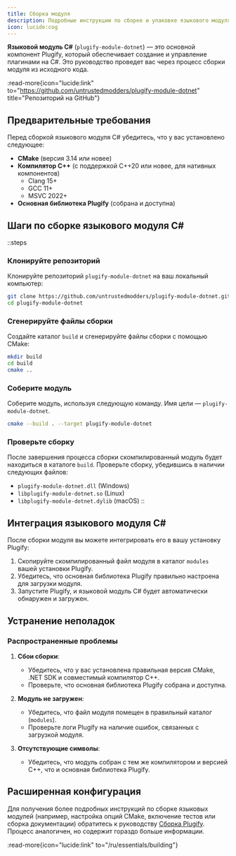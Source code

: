 ```yaml
---
title: Сборка модуля
description: Подробные инструкции по сборке и упаковке языкового модуля C#.
icon: lucide:cog
---
```


**Языковой модуль C#** (`plugify-module-dotnet`) — это основной компонент Plugify, который обеспечивает создание и управление плагинами на C#. Это руководство проведет вас через процесс сборки модуля из исходного кода.

:read-more{icon="lucide:link" to="https://github.com/untrustedmodders/plugify-module-dotnet" title="Репозиторий на GitHub"}

## **Предварительные требования**

Перед сборкой языкового модуля C# убедитесь, что у вас установлено следующее:

- **CMake** (версия 3.14 или новее)
- **Компилятор C++** (с поддержкой C++20 или новее, для нативных компонентов)
    - Clang 15+
    - GCC 11+
    - MSVC 2022+
- **Основная библиотека Plugify** (собрана и доступна)

## **Шаги по сборке языкового модуля C#**

::steps
### **Клонируйте репозиторий**
Клонируйте репозиторий `plugify-module-dotnet` на ваш локальный компьютер:

```bash
git clone https://github.com/untrustedmodders/plugify-module-dotnet.git --recursive
cd plugify-module-dotnet
```

### **Сгенерируйте файлы сборки**
Создайте каталог `build` и сгенерируйте файлы сборки с помощью CMake:

```bash
mkdir build
cd build
cmake ..
```

### **Соберите модуль**
Соберите модуль, используя следующую команду. Имя цели — `plugify-module-dotnet`.

```bash
cmake --build . --target plugify-module-dotnet
```

### **Проверьте сборку**
После завершения процесса сборки скомпилированный модуль будет находиться в каталоге `build`. Проверьте сборку, убедившись в наличии следующих файлов:
- `plugify-module-dotnet.dll` (Windows)
- `libplugify-module-dotnet.so` (Linux)
- `libplugify-module-dotnet.dylib` (macOS)
::

## **Интеграция языкового модуля C#**

После сборки модуля вы можете интегрировать его в вашу установку Plugify:

1. Скопируйте скомпилированный файл модуля в каталог `modules` вашей установки Plugify.
2. Убедитесь, что основная библиотека Plugify правильно настроена для загрузки модуля.
3. Запустите Plugify, и языковой модуль C# будет автоматически обнаружен и загружен.

## **Устранение неполадок**

### **Распространенные проблемы**
1. **Сбои сборки**:
    - Убедитесь, что у вас установлена правильная версия CMake, .NET SDK и совместимый компилятор C++.
    - Проверьте, что основная библиотека Plugify собрана и доступна.

2. **Модуль не загружен**:
    - Убедитесь, что файл модуля помещен в правильный каталог (`modules`).
    - Проверьте логи Plugify на наличие ошибок, связанных с загрузкой модуля.

3. **Отсутствующие символы**:
    - Убедитесь, что модуль собран с тем же компилятором и версией C++, что и основная библиотека Plugify.

## **Расширенная конфигурация**

Для получения более подробных инструкций по сборке языковых модулей (например, настройка опций CMake, включение тестов или сборка документации) обратитесь к руководству [Сборка Plugify](/essentials/building). Процесс аналогичен, но содержит гораздо больше информации.

:read-more{icon="lucide:link" to="/ru/essentials/building"}